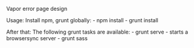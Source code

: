 Vapor error page design

Usage:
 Install npm, grunt globally:
    - npm install
    - grunt install
      
After that: The following grunt tasks are available:
    - grunt serve - starts a browsersync server 
    - grunt sass

